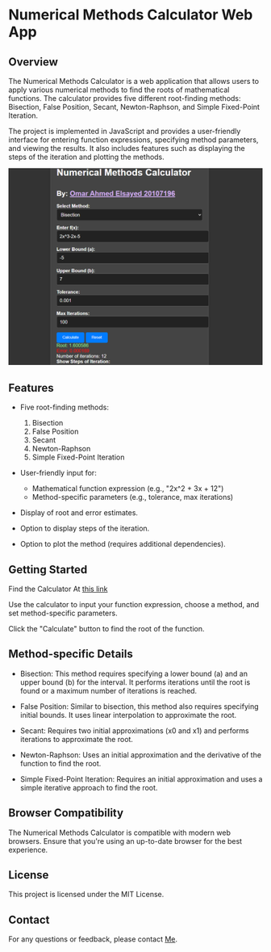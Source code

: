 # Numerical Methods Calculator Web App

## Overview

The Numerical Methods Calculator is a web application that allows users to apply various numerical methods to find the roots of mathematical functions. The calculator provides five different root-finding methods: Bisection, False Position, Secant, Newton-Raphson, and Simple Fixed-Point Iteration.

The project is implemented in JavaScript and provides a user-friendly interface for entering function expressions, specifying method parameters, and viewing the results. It also includes features such as displaying the steps of the iteration and plotting the methods.

![Numerical Methods Calculator Screenshot](screenshot.png)

## Features

- Five root-finding methods:
  1. Bisection
  2. False Position
  3. Secant
  4. Newton-Raphson
  5. Simple Fixed-Point Iteration

- User-friendly input for:
  - Mathematical function expression (e.g., "2x^2 + 3x + 12")
  - Method-specific parameters (e.g., tolerance, max iterations)

- Display of root and error estimates.

- Option to display steps of the iteration.

- Option to plot the method (requires additional dependencies).

## Getting Started

Find the Calculator At [this link](https://calc.omarcodes.me)

Use the calculator to input your function expression, choose a method, and set method-specific parameters.

Click the "Calculate" button to find the root of the function.

## Method-specific Details
- Bisection: This method requires specifying a lower bound (a) and an upper bound (b) for the interval. It performs iterations until the root is found or a maximum number of iterations is reached.

- False Position: Similar to bisection, this method also requires specifying initial bounds. It uses linear interpolation to approximate the root.

- Secant: Requires two initial approximations (x0 and x1) and performs iterations to approximate the root.

- Newton-Raphson: Uses an initial approximation and the derivative of the function to find the root.

- Simple Fixed-Point Iteration: Requires an initial approximation and uses a simple iterative approach to find the root.

## Browser Compatibility
The Numerical Methods Calculator is compatible with modern web browsers. Ensure that you're using an up-to-date browser for the best experience.

## License
This project is licensed under the MIT License.


## Contact
For any questions or feedback, please contact [Me](https://omarcodes.me).
